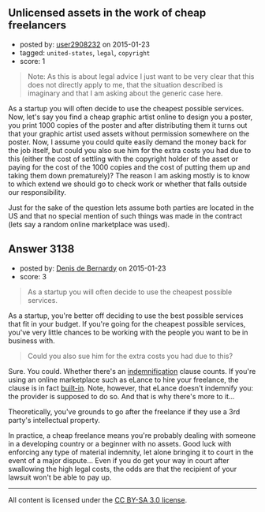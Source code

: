 ## Unlicensed assets in the work of cheap freelancers

- posted by: [user2908232](https://stackexchange.com/users/3474703/user2908232) on 2015-01-23
- tagged: `united-states`, `legal`, `copyright`
- score: 1

> Note: As this is about legal advice I just want to be very clear that this does not directly apply to me, that the situation described is imaginary and that I am asking about the generic case here.

As a startup you will often decide to use the cheapest possible services. Now, let's say you find a cheap graphic artist online to design you a poster, you print 1000 copies of the poster and after distributing them it turns out that your graphic artist used assets without permission somewhere on the poster. Now, I assume you could quite easily demand the money back for the job itself, but could you also sue him for the extra costs you had due to this (either the cost of settling with the copyright holder of the asset or paying for the cost of the 1000 copies and the cost of putting them up and taking them down prematurely)? The reason I am asking mostly is to know to which extend we should go to check work or whether that falls outside our responsibility.

Just for the sake of the question lets assume both parties are located in the US and that no special mention of such things was made in the contract (lets say a random online marketplace was used).


## Answer 3138

- posted by: [Denis de Bernardy](https://stackexchange.com/users/182468/denis-de-bernardy) on 2015-01-23
- score: 3

> As a startup you will often decide to use the cheapest possible services. 

As a startup, you're better off deciding to use the best possible services that fit in your budget. If you're going for the cheapest possible services, you've very little chances to be working with the people you want to be in business with.

> Could you also sue him for the extra costs you had due to this?

Sure. You could. Whether there's an [indemnification](http://en.wikipedia.org/wiki/Indemnity) clause counts. If you're using an online marketplace such as eLance to hire your freelance, the clause is in fact [built-in](https://www.elance.com/p/legal/contract-between-client-and-provider.pdf). Note, however, that eLance doesn't indemnify you: the provider is supposed to do so. And that is why there's more to it...

Theoretically, you've grounds to go after the freelance if they use a 3rd party's intellectual property.

In practice, a cheap freelance means you're probably dealing with someone in a developing country or a beginner with no assets. Good luck with enforcing any type of material indemnity, let alone bringing it to court in the event of a major dispute... Even if you do get your way in court after swallowing the high legal costs, the odds are that the recipient of your lawsuit won't be able to pay up.




---

All content is licensed under the [CC BY-SA 3.0 license](https://creativecommons.org/licenses/by-sa/3.0/).
